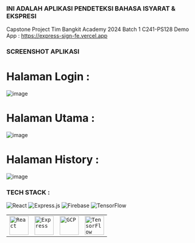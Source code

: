 ### INI ADALAH APLIKASI PENDETEKSI BAHASA ISYARAT & EKSPRESI
Capstone Project Tim Bangkit Academy 2024 Batch 1 C241-PS128
Demo App : https://express-sign-fe.vercel.app

### SCREENSHOT APLIKASI
# Halaman Login : 
![image](https://github.com/Akaza22/Express-Sign-FE/assets/95345862/ea7a976a-3ce9-4111-8854-fad09e22ac2a)

# Halaman Utama : 
![image](https://github.com/Akaza22/Express-Sign-FE/assets/95345862/dd8e7bd1-3161-4d12-9471-a83be00863e0)

# Halaman History : 
![image](https://github.com/Akaza22/Express-Sign-FE/assets/95345862/bba94b88-bc06-4cb1-be02-30c7239a47ad)

### TECH STACK :
![React](https://img.shields.io/badge/react-%2320232a.svg?style=for-the-badge&logo=react&logoColor=%2361DAFB)
![Express.js](https://img.shields.io/badge/express.js-%23404d59.svg?style=for-the-badge&logo=express&logoColor=%2361DAFB)
![Firebase](https://img.shields.io/badge/firebase-a08021?style=for-the-badge&logo=firebase&logoColor=ffcd34)
![TensorFlow](https://img.shields.io/badge/TensorFlow-%23FF6F00.svg?style=for-the-badge&logo=TensorFlow&logoColor=white)


<div align="center">
	<table>
		<tr>
			<td><code><img width="50" src="https://user-images.githubusercontent.com/25181517/183897015-94a058a6-b86e-4e42-a37f-bf92061753e5.png" alt="React" title="React"/></code></td>
			<td><code><img width="50" src="https://user-images.githubusercontent.com/25181517/183859966-a3462d8d-1bc7-4880-b353-e2cbed900ed6.png" alt="Express" title="Express"/></code></td>
			<td><code><img width="50" src="https://user-images.githubusercontent.com/25181517/183911547-990692bc-8411-4878-99a0-43506cdb69cf.png" alt="GCP" title="GCP"/></code></td>
			<td><code><img width="50" src="https://user-images.githubusercontent.com/25181517/223639822-2a01e63a-a7f9-4a39-8930-61431541bc06.png" alt="TensorFlow" title="TensorFlow"/></code></td>
		</tr>
	</table>
</div>
